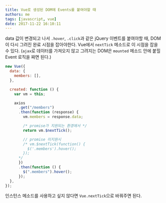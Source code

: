 ```yaml
---
title: Vue로 생성된 DOM에 Events를 붙여야할 때
authors: me
tags: [javascript, vue]
date: 2017-11-22 16:10:11
---
```


data 값이 변경되고 나서 `.hover`, `.click`과 같은 jQuery 이벤트를 붙여야할 때, DOM이 다시 그려진 완료 시점을 잡아야한다.
Vue에서 `nextTick` 메소드로 이 시점을 잡을 수 있다.
(`ajax`로 데이터를 가져오지 않고 그려지는 DOM은 `mounted` 메소드 안에 붙힐 Event 로직을 짜면 된다.)

```js
new Vue({
  data: {
    members: [],
  },

  created: function () {
    var vm = this;

    axios
      .get("/members")
      .then(function (response) {
        vm.members = response.data;

        /* promise가 지원되는 환경에서 */
        return vm.$nextTick();

        // promise 미지원시
        /* vm.$nextTick(function() {
          $('.members').hover();
        });
      */
      })
      .then(function () {
        $(".members").hover();
      });
  },
});
```

인스턴스 메소드를 사용하고 싶지 않다면 `Vue.nextTick`으로 바꿔주면 된다.
